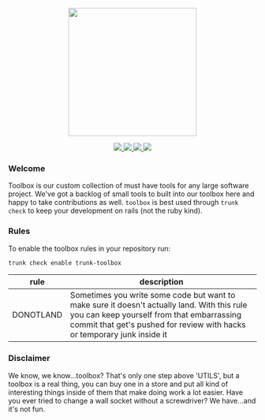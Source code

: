 <!-- trunk-ignore(markdownlint/MD041) -->
<p align="center">
  <a href="https://docs.trunk.io">
    <img height="260" src="https://static.trunk.io/assets/trunk_plugins_logo.png" />
  </a>
</p>
<p align="center">
  <a href="https://marketplace.visualstudio.com/items?itemName=Trunk.io">
    <img src="https://img.shields.io/visual-studio-marketplace/i/Trunk.io?logo=visualstudiocode"/>
  </a>
  <a href="https://slack.trunk.io">
    <img src="https://img.shields.io/badge/slack-slack.trunk.io-blue?logo=slack"/>
  </a>
  <a href="https://docs.trunk.io">
    <img src="https://img.shields.io/badge/docs.trunk.io-7f7fcc?label=docs&logo=readthedocs&labelColor=555555&logoColor=ffffff"/>
  </a>
    <a href="https://trunk.io">
    <img src="https://img.shields.io/badge/trunk.io-enabled-brightgreen?logo=data:image/svg%2bxml;base64,PHN2ZyB4bWxucz0iaHR0cDovL3d3dy53My5vcmcvMjAwMC9zdmciIGZpbGw9Im5vbmUiIHN0cm9rZT0iI0ZGRiIgc3Ryb2tlLXdpZHRoPSIxMSIgdmlld0JveD0iMCAwIDEwMSAxMDEiPjxwYXRoIGQ9Ik01MC41IDk1LjVhNDUgNDUgMCAxIDAtNDUtNDVtNDUtMzBhMzAgMzAgMCAwIDAtMzAgMzBtNDUgMGExNSAxNSAwIDAgMC0zMCAwIi8+PC9zdmc+"/>
  </a>
</p>

### Welcome

Toolbox is our custom collection of must have tools for any large software project. We've got a backlog of small tools to built into our toolbox here and happy to take contributions as well. `toolbox` is best used through `trunk check` to keep your development on rails (not the ruby kind).

### Rules

To enable the toolbox rules in your repository run:

```bash
trunk check enable trunk-toolbox
```

| rule      | description                                                                                                                                                                                                          |
| --------- | -------------------------------------------------------------------------------------------------------------------------------------------------------------------------------------------------------------------- |
| DONOTLAND | Sometimes you write some code but want to make sure it doesn't actually land. With this rule you can keep yourself from that embarrassing commit that get's pushed for review with hacks or temporary junk inside it |

### Disclaimer

We know, we know...toolbox? That's only one step above 'UTILS', but a toolbox is a real thing, you can buy one in a store and put all kind of interesting things inside of them that make doing work a lot easier. Have you ever tried to change a wall socket without a screwdriver? We have...and it's not fun.